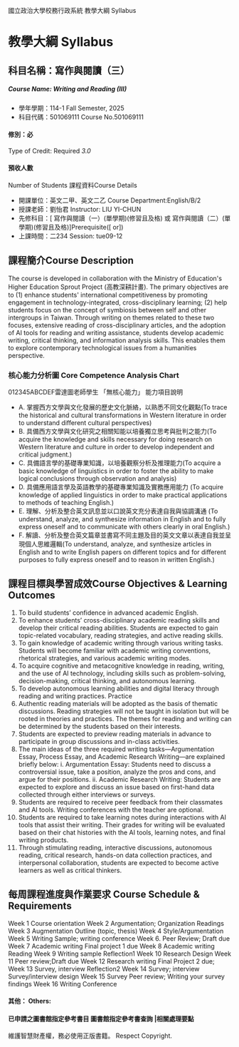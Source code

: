 國立政治大學校務行政系統 教學大綱 Syllabus
# 教學大綱 Syllabus
##  科目名稱：寫作與閱讀（三）
#####  Course Name: Writing and Reading (III)
  * 學年學期：114-1 Fall Semester, 2025 
  * 科目代碼：501069111 Course No.501069111
#### 修別：必
Type of Credit: Required 
_3.0_
#### 預收人數
Number of Students
課程資料Course Details
  * 開課單位：英文二甲、英文二乙 Course Department:English/B/2 
  * 授課老師：劉怡君 Instructor: LIU YI-CHUN 
  * 先修科目：[ 寫作與閱讀（一）(單學期)(修習且及格) 或 寫作與閱讀（二）(單學期)(修習且及格)]Prerequisite([ or])
  * 上課時間：二234 Session: tue09-12
##  課程簡介Course Description
The course is developed in collaboration with the Ministry of Education's Higher Education Sprout Project (高教深耕計畫). The primary objectives are to (1) enhance students' international competitiveness by promoting engagement in technology-integrated, cross-disciplinary learning; (2) help students focus on the concept of symbiosis between self and other intergroups in Taiwan. Through writing on themes related to these two focuses, extensive reading of cross-disciplinary articles, and the adoption of AI tools for reading and writing assistance, students develop academic writing, critical thinking, and information analysis skills. This enables them to explore contemporary technological issues from a humanities perspective.
###  核心能力分析圖 Core Competence Analysis Chart
012345ABCDEF雷達圖老師學生
「無核心能力」 
能力項目說明
  * A. 掌握西方文學與文化發展的歷史文化脈絡，以熟悉不同文化觀點(To trace the historical and cultural transformations in Western literature in order to understand different cultural perspectives)
  * B. 具備西方文學與文化研究之相關知能以培養獨立思考與批判之能力(To acquire the knowledge and skills necessary for doing research on Western literature and culture in order to develop independent and critical judgment.)
  * C. 具備語言學的基礎專業知識，以培養觀察分析及推理能力(To acquire a basic knowledge of linguistics in order to foster the ability to make logical conclusions through observation and analysis)
  * D. 具備應用語言學及英語教學的基礎專業知識及實務應用能力 (To acquire knowledge of applied linguistics in order to make practical applications to methods of teaching English.)
  * E. 理解、分析及整合英文訊息並以口說英文充分表達自我與協調溝通 (To understand, analyze, and synthesize information in English and to fully express oneself and to communicate with others clearly in oral English.)
  * F. 解讀、分析及整合英文篇章並書寫不同主題及目的英文文章以表達自我並呈現個人思維邏輯(To understand, analyze, and synthesize articles in English and to write English papers on different topics and for different purposes to fully express oneself and to reason in written English.)
##  課程目標與學習成效Course Objectives & Learning Outcomes 
  1. To build students’ confidence in advanced academic English.
  2. To enhance students’ cross-disciplinary academic reading skills and develop their critical reading abilities. Students are expected to gain topic-related vocabulary, reading strategies, and active reading skills.
  3. To gain knowledge of academic writing through various writing tasks. Students will become familiar with academic writing conventions, rhetorical strategies, and various academic writing modes.
  4. To acquire cognitive and metacognitive knowledge in reading, writing, and the use of AI technology, including skills such as problem-solving, decision-making, critical thinking, and autonomous learning.
  5. To develop autonomous learning abilities and digital literacy through reading and writing practices.
Practice
  1. Authentic reading materials will be adopted as the basis of thematic discussions. Reading strategies will not be taught in isolation but will be rooted in theories and practices. The themes for reading and writing can be determined by the students based on their interests.
  2. Students are expected to preview reading materials in advance to participate in group discussions and in-class activities.
  3. The main ideas of the three required writing tasks—Argumentation Essay, Process Essay, and Academic Research Writing—are explained briefly below:
i. Argumentation Essay: Students need to discuss a controversial issue, take a position, analyze the pros and cons, and argue for their positions.
ii. Academic Research Writing: Students are expected to explore and discuss an issue based on first-hand data collected through either interviews or surveys.
  1. Students are required to receive peer feedback from their classmates and AI tools. Writing conferences with the teacher are optional.
  2. Students are required to take learning notes during interactions with AI tools that assist their writing. Their grades for writing will be evaluated based on their chat histories with the AI tools, learning notes, and final writing products.
  3. Through stimulating reading, interactive discussions, autonomous reading, critical research, hands-on data collection practices, and interpersonal collaboration, students are expected to become active learners as well as critical thinkers.
##  每周課程進度與作業要求 Course Schedule & Requirements
Week 1 Course orientation
Week 2 Argumentation; Organization Readings 
Week 3 Augmentation Outline (topic, thesis)
Week 4 Style/Argumentation 
Week 5 Writing Sample; writing conference
Week 6. Peer Review; Draft due 
Week 7 Academic writing Final project 1 due
Week 8 Academic writing Reading 
Week 9 Writing sample Reflection1
Week 10 Research Design
Week 11 Peer review;Draft due
Week 12 Research writing Final Project 2 due;
Week 13 Survey, interview Reflection2
Week 14 Survey; interview Survey/interview design
Week 15 Survey Peer review; Writing your survey findings 
Week 16 Writing Conference 
####  其他： Others:
####  已申請之圖書館指定參考書目  圖書館指定參考書查詢 |相關處理要點
維護智慧財產權，務必使用正版書籍。 Respect Copyright.